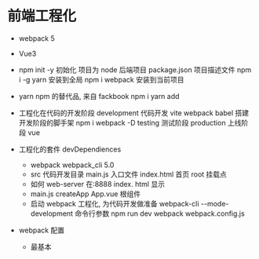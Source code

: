 # 前端工程化

- webpack 5

- Vue3

- npm init -y
  初始化 项目为 node 后端项目 package.json 项目描述文件
  npm i -g yarn 安装到全局
  npm i webpack 安装到当前项目

- yarn
  npm 的替代品, 来自 fackbook
  npm i
  yarn add

- 工程化在代码的开发阶段
  development 代码开发 vite webpack babel 搭建开发阶段的脚手架
  npm i webpack -D
  testing 测试阶段
  production 上线阶段 vue

- 工程化的套件 devDependiences
  - webpack webpack_cli 5.0
  - src 代码开发目录
    main.js 入口文件
    index.html 首页 root 挂载点
  - 如何 web-server 在:8888 index.
    html 显示
  - main.js
    createApp App.vue 根组件
  - 启动 webpack 工程化, 为代码开发做准备
    webpack-cli --mode-development 命令行参数
    npm run dev
    webpack webpack.config.js
- webpack 配置
    - 最基本
